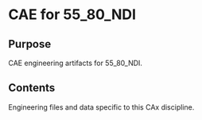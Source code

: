 # CAE for 55_80_NDI

## Purpose
CAE engineering artifacts for 55_80_NDI.

## Contents
Engineering files and data specific to this CAx discipline.
